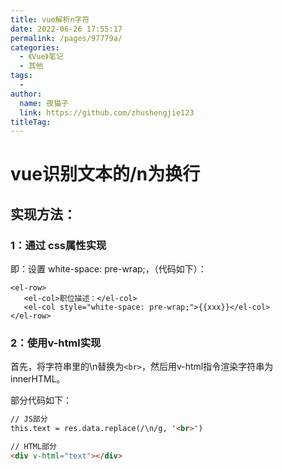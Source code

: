 ```yaml
---
title: vue解析n字符
date: 2022-06-26 17:55:17
permalink: /pages/97779a/
categories:
  - 《Vue》笔记
  - 其他
tags:
  - 
author: 
  name: 夜猫子
  link: https://github.com/zhushengjie123
titleTag: 
---
```

# vue识别文本的/n为换行

## 实现方法：

### 1：通过 css属性实现

即：设置 white-space: pre-wrap;，（代码如下）：

```vue
<el-row>
   <el-col>职位描述：</el-col>
   <el-col style="white-space: pre-wrap;">{{xxx}}</el-col>
</el-row> 
```

### 2：使用v-html实现

首先，将字符串里的\n替换为`<br>`，然后用v-html指令渲染字符串为innerHTML。

部分代码如下：

```html
// JS部分
this.text = res.data.replace(/\n/g, '<br>')

// HTML部分
<div v-html="text"></div>
```

